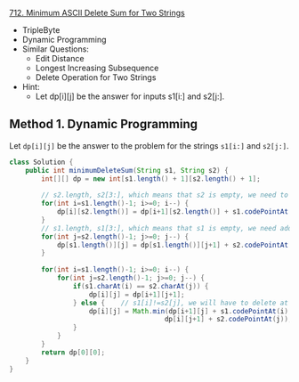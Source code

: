 [712. Minimum ASCII Delete Sum for Two Strings](https://leetcode.com/problems/minimum-ascii-delete-sum-for-two-strings/)

* TripleByte
* Dynamic Programming
* Similar Questions:
    * Edit Distance
    * Longest Increasing Subsequence
    * Delete Operation for Two Strings
* Hint:
    * Let dp[i][j] be the answer for inputs s1[i:] and s2[j:].
    

## Method 1. Dynamic Programming
Let `dp[i][j]` be the answer to the problem for the strings `s1[i:]` and `s2[j:]`.
```java 
class Solution {
    public int minimumDeleteSum(String s1, String s2) {
        int[][] dp = new int[s1.length() + 1][s2.length() + 1];
        
        // s2.length, s2[3:], which means that s2 is empty, we need to delete all 
        for(int i=s1.length()-1; i>=0; i--) {
            dp[i][s2.length()] = dp[i+1][s2.length()] + s1.codePointAt(i);
        }
        // s1.length, s1[3:], which means that s1 is empty, we need add all element is s2.
        for(int j=s2.length()-1; j>=0; j--) {
            dp[s1.length()][j] = dp[s1.length()][j+1] + s2.codePointAt(j);
        }
        
        for(int i=s1.length()-1; i>=0; i--) {
            for(int j=s2.length()-1; j>=0; j--) {
                if(s1.charAt(i) == s2.charAt(j)) {
                    dp[i][j] = dp[i+1][j+1];
                } else {    // s1[i]!=s2[j], we will have to delete at least one of them.
                    dp[i][j] = Math.min(dp[i+1][j] + s1.codePointAt(i),
                                       dp[i][j+1] + s2.codePointAt(j));
                }
            }
        }
        return dp[0][0];
    }
}
```







